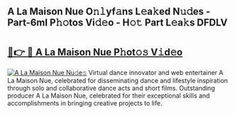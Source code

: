 ## A La Maison Nue O𝚗𝚕yf𝚊ns L𝚎a𝚔ed N𝚞𝚍es - Part-6mI P𝚑𝚘tos Vi𝚍𝚎o - H𝚘𝚝 Part L𝚎a𝚔s DFDLV

# <h2><a href="http://kf0xgq.oniu.top/?m=A+La+Maison+Nue">🔗👉 🔴 A La Maison Nue P𝚑ot𝚘𝚜 V𝚒d𝚎o</a></h2>

[![A La Maison Nue Nu𝚍e𝚜](https://i.imgur.com/0qMVB7G.gif)](http://kf0xgq.oniu.top/?m=A+La+Maison+Nue)
Virtual dance innovator and web entertainer A La Maison Nue, celebrated for disseminating dance and lifestyle inspiration through solo and collaborative dance acts and short films. Outstanding producer A La Maison Nue, celebrated for their exceptional skills and accomplishments in bringing creative projects to life.  
